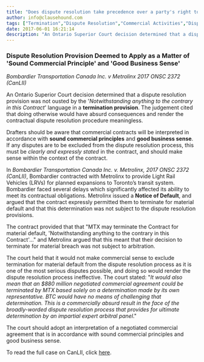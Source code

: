 ```yaml
---
title: "Does dispute resolution take precedence over a party's right to unilaterally terminate a commercial contract?"
author: info@clausehound.com
tags: ["Termination","Dispute Resolution","Commercial Activities","Dispute Resolution","info@clausehound.com","Commercial Contract"]
date: 2017-06-01 16:21:14
description: "An Ontario Superior Court decision determined that a dispute resolution provision was not ousted by the 'Notwithstanding anything to the contrary in this Contract' language in a termination provision. See instant case of Bombardier Transportation Canada Inc. v Metrolinx 2017 ONSC 2372 (CanLII)."
---
```



### Dispute Resolution Provision Deemed to Apply as a Matter of 'Sound Commercial Principle' and 'Good Business Sense'

*Bombardier Transportation Canada Inc. v Metrolinx 2017 ONSC 2372 (CanLII)*

An Ontario Superior Court decision determined that a dispute resolution provision was not ousted by the '*Notwithstanding anything to the contrary in this Contract*' language in a **termination provision**. The judgement cited that doing otherwise would have absurd consequences and render the contractual dispute resolution procedure meaningless.

Drafters should be aware that commercial contracts will be interpreted in accordance with **sound commercial principles** and **good business sense**. If any disputes are to be excluded from the dispute resolution process, this must be *clearly and expressly stated* in the contract, and should make sense within the context of the contract.

In *Bombardier Transportation Canada Inc. v. Metrolinx, 2017 ONSC 2372 (CanLII)*, Bombardier contracted with Metrolinx to provide Light Rail Vehicles (LRVs) for planned expansions to Toronto’s transit system. Bombardier faced several delays which significantly affected its ability to meet its contractual obligations. Metrolinx issued a **Notice of Default**, and argued that the contract expressly permitted them to terminate for material default and that this determination was not subject to the dispute resolution provisions. 

The contract provided that that "MTX may terminate the Contract for material default, 'Notwithstanding anything to the contrary in this Contract'..." and Metrolinx argued that this meant that their decision to terminate for material breach was not subject to arbitration. 

The court held that it would not make commercial sense to exclude termination for material default from the dispute resolution process as it is one of the most serious disputes possible, and doing so would render the dispute resolution process ineffective. The court stated: "*It would also mean that an $880 million negotiated commercial agreement could be terminated by MTX based solely on a determination made by its own representative. BTC would have no means of challenging that determination. This is a commercially absurd result in the face of the broadly-worded dispute resolution process that provides for ultimate determination by an impartial expert arbitral panel*." 

The court should adopt an interpretation of a negotiated commercial agreement that is in accordance with sound commercial principles and good business sense.

To read the full case on CanLII, click [here](http://canlii.ca/t/h37xh).

